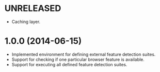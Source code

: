 # UNRELEASED

  * Caching layer.

# 1.0.0 (2014-06-15)

  * Implemented environment for defining external feature detection suites.
  * Support for checking if one particular browser feature is available.
  * Support for executing all defined feature detection suites.
